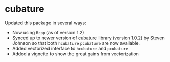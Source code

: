 cubature
========

Updated this package in several ways:

- Now using  `Rcpp` (as of version 1.2)
- Synced up to newer version of
  [cubature](http://ab-initio.mit.edu/wiki/index.php/Cubature) library
  (version 1.0.2) by Steven Johnson so that both `hcubature`
  `pcubature` are now available.
- Added vectorized interface to `hcubature` and `pcubature`
- Added a vignette to show the great gains from vectorization
